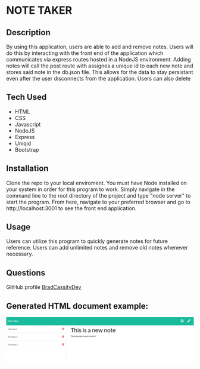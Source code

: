 # NOTE TAKER

## Description

By using this application, users are able to add and remove notes. Users will do this by interacting with the front end of the application which communicates via express routes hosted in a NodeJS environment. Adding notes will call the post route with assignes a unique id to each new note and stores said note in the db.json file. This allows for the data to stay persistant even after the user disconnects from the application. Users can also delete 

## Tech Used

  * HTML
  * CSS
  * Javascript
  * NodeJS
  * Express
  * Uniqid
  * Bootstrap

## Installation

Clone the repo to your local enviroment. You must have Node installed on your system in order for this program to work. Simply navigate in the command line to the root directory of the project and type "node server" to start the program. From here, navigate to your preferred browser and go to http://localhost:3001 to see the front end application. 

## Usage

Users can utilize this program to quickly generate notes for future reference. Users can add unlimited notes and remove old notes whenever necessary. 

## Questions

GitHub profile [BradCassityDev](https://github.com/BradCassityDev)

## Generated HTML document example:
![Working Project Screenshot](/app.PNG)
